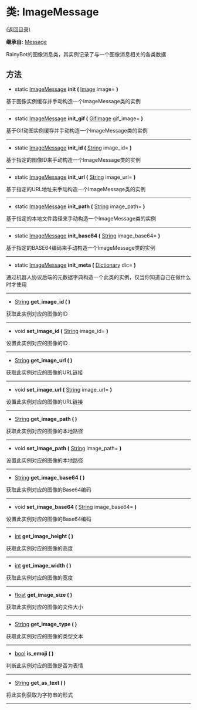 # 类: ImageMessage  
[(返回目录)](README.md)  
  
**继承自:** [Message](Message.md)  
  
RainyBot的图像消息类，其实例记录了与一个图像消息相关的各类数据  
  
## 方法 
  
- static [ImageMessage](ImageMessage.md) **init (** [Image](https://docs.godotengine.org/en/latest/classes/class_image.html) image= **)**  
  
基于图像实例缓存并手动构造一个ImageMessage类的实例  
  
---  
  
- static [ImageMessage](ImageMessage.md) **init_gif (** [GifImage](GifImage.md) gif_image= **)**  
  
基于Gif动图实例缓存并手动构造一个ImageMessage类的实例  
  
---  
  
- static [ImageMessage](ImageMessage.md) **init_id (** [String](https://docs.godotengine.org/en/latest/classes/class_string.html) image_id= **)**  
  
基于指定的图像ID来手动构造一个ImageMessage类的实例  
  
---  
  
- static [ImageMessage](ImageMessage.md) **init_url (** [String](https://docs.godotengine.org/en/latest/classes/class_string.html) image_url= **)**  
  
基于指定的URL地址来手动构造一个ImageMessage类的实例  
  
---  
  
- static [ImageMessage](ImageMessage.md) **init_path (** [String](https://docs.godotengine.org/en/latest/classes/class_string.html) image_path= **)**  
  
基于指定的本地文件路径来手动构造一个ImageMessage类的实例  
  
---  
  
- static [ImageMessage](ImageMessage.md) **init_base64 (** [String](https://docs.godotengine.org/en/latest/classes/class_string.html) image_base64= **)**  
  
基于指定的BASE64编码来手动构造一个ImageMessage类的实例  
  
---  
  
- static [ImageMessage](ImageMessage.md) **init_meta (** [Dictionary](https://docs.godotengine.org/en/latest/classes/class_dictionary.html) dic= **)**  
  
通过机器人协议后端的元数据字典构造一个此类的实例，仅当你知道自己在做什么时才使用  
  
---  
  
-  [String](https://docs.godotengine.org/en/latest/classes/class_string.html) **get_image_id ( )**  
  
获取此实例对应的图像的ID  
  
---  
  
-  void **set_image_id (** [String](https://docs.godotengine.org/en/latest/classes/class_string.html) image_id= **)**  
  
设置此实例对应的图像的ID  
  
---  
  
-  [String](https://docs.godotengine.org/en/latest/classes/class_string.html) **get_image_url ( )**  
  
获取此实例对应的图像的URL链接  
  
---  
  
-  void **set_image_url (** [String](https://docs.godotengine.org/en/latest/classes/class_string.html) image_url= **)**  
  
设置此实例对应的图像的URL链接  
  
---  
  
-  [String](https://docs.godotengine.org/en/latest/classes/class_string.html) **get_image_path ( )**  
  
获取此实例对应的图像的本地路径  
  
---  
  
-  void **set_image_path (** [String](https://docs.godotengine.org/en/latest/classes/class_string.html) image_path= **)**  
  
设置此实例对应的图像的本地路径  
  
---  
  
-  [String](https://docs.godotengine.org/en/latest/classes/class_string.html) **get_image_base64 ( )**  
  
获取此实例对应的图像的Base64编码  
  
---  
  
-  void **set_image_base64 (** [String](https://docs.godotengine.org/en/latest/classes/class_string.html) image_base64= **)**  
  
设置此实例对应的图像的Base64编码  
  
---  
  
-  [int](https://docs.godotengine.org/en/latest/classes/class_int.html) **get_image_height ( )**  
  
获取此实例对应的图像的高度  
  
---  
  
-  [int](https://docs.godotengine.org/en/latest/classes/class_int.html) **get_image_width ( )**  
  
获取此实例对应的图像的宽度  
  
---  
  
-  [float](https://docs.godotengine.org/en/latest/classes/class_float.html) **get_image_size ( )**  
  
获取此实例对应的图像的文件大小  
  
---  
  
-  [String](https://docs.godotengine.org/en/latest/classes/class_string.html) **get_image_type ( )**  
  
获取此实例对应的图像的类型文本  
  
---  
  
-  [bool](https://docs.godotengine.org/en/latest/classes/class_bool.html) **is_emoji ( )**  
  
判断此实例对应的图像是否为表情  
  
---  
  
-  [String](https://docs.godotengine.org/en/latest/classes/class_string.html) **get_as_text ( )**  
  
将此实例获取为字符串的形式  
  
---  
  

